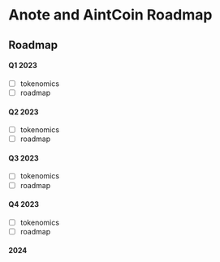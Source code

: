 # Anote and AintCoin Roadmap

## Roadmap

#### Q1 2023

- [ ] tokenomics
- [ ] roadmap

#### Q2 2023

- [ ] tokenomics
- [ ] roadmap

#### Q3 2023

- [ ] tokenomics
- [ ] roadmap

#### Q4 2023

- [ ] tokenomics
- [ ] roadmap

#### 2024